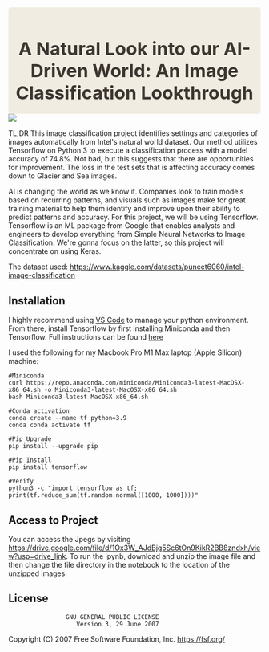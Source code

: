 <div style="background-color: #F0ECE1; padding: 10px; border-radius: 5px;">
    <div style="margin-bottom: 10px; text-align: center;">
        <h1 style="color: #3C3530; font-size: 36px; font-weight: bold; margin-bottom: 10px;">
            A Natural Look into our AI-Driven World: An Image Classification Lookthrough
        </h1>
    </div>
</div>

<img src="https://images.pexels.com/photos/869258/pexels-photo-869258.jpeg?auto=compress&cs=tinysrgb&w=1260&h=750&dpr=1">

TL;DR
This image classification project identifies settings and categories of images automatically from Intel's natural world dataset.
Our method utilizes Tensorflow on Python 3 to execute a classification process with a model accuracy of 74.8%. Not bad, but this suggests that there are opportunities for improvement. 
The loss in the test sets that is affecting accuracy comes down to Glacier and Sea images.

AI is changing the world as we know it. Companies look to train models based on recurring patterns, and visuals such as images make for great training material to help them identify and improve upon their ability to predict patterns and accuracy. 
For this project, we will be using Tensorflow. Tensorflow is an ML package from Google that enables analysts and engineers to develop everything from Simple Neural Networks to Image Classification. 
We're gonna focus on the latter, so this project will concentrate on using Keras.

The dataset used: https://www.kaggle.com/datasets/puneet6060/intel-image-classification

## Installation
I highly recommend using [VS Code](https://code.visualstudio.com/) to manage your python environment. 
From there, install Tensorflow by first installing Miniconda and then Tensorflow. Full instructions can be found [here](https://www.tensorflow.org/install/pip#macos_1)

I used the following for my Macbook Pro M1 Max laptop (Apple Silicon) machine:
```
#Miniconda
curl https://repo.anaconda.com/miniconda/Miniconda3-latest-MacOSX-x86_64.sh -o Miniconda3-latest-MacOSX-x86_64.sh
bash Miniconda3-latest-MacOSX-x86_64.sh

#Conda activation
conda create --name tf python=3.9
conda conda activate tf

#Pip Upgrade
pip install --upgrade pip

#Pip Install
pip install tensorflow

#Verify
python3 -c "import tensorflow as tf; print(tf.reduce_sum(tf.random.normal([1000, 1000])))"
```
## Access to Project
You can access the Jpegs by visiting https://drive.google.com/file/d/1Ox3W_AJdBjg5Sc6tOn9KikR2BB8zndxh/view?usp=drive_link. 
To run the ipynb, download and unzip the image file and then change the file directory in the notebook to the location of the unzipped images.

## License
                    GNU GENERAL PUBLIC LICENSE
                       Version 3, 29 June 2007

 Copyright (C) 2007 Free Software Foundation, Inc. <https://fsf.org/>
